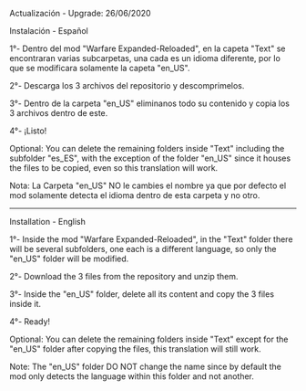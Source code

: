 Actualización - Upgrade: 26/06/2020

Instalación - Español

1°- Dentro del mod "Warfare Expanded-Reloaded", en la capeta "Text" se encontraran varias subcarpetas, una cada es un idioma diferente, por lo que se modificara solamente la capeta "en_US".

2°- Descarga los 3 archivos del repositorio y descomprimelos.

3°- Dentro de la carpeta "en_US" eliminanos todo su contenido y copia los 3 archivos dentro de este.

4°- ¡Listo!

Optional: You can delete the remaining folders inside "Text" including the subfolder "es_ES", with the exception of the folder "en_US" since it houses the files to be copied, even so this translation will work.

Nota: La Carpeta "en_US" NO le cambies el nombre ya que por defecto el mod solamente detecta el idioma dentro de esta carpeta y no otro.

----------------------------------------------------------------------------------------------------------------------------------------------------------------------------------

Installation - English

1°- Inside the mod "Warfare Expanded-Reloaded", in the "Text" folder there will be several subfolders, one each is a different language, so only the "en_US" folder will be modified.

2°- Download the 3 files from the repository and unzip them.

3°- Inside the "en_US" folder, delete all its content and copy the 3 files inside it.

4°- Ready!

Optional: You can delete the remaining folders inside "Text" except for the "en_US" folder after copying the files, this translation will still work.

Note: The "en_US" folder DO NOT change the name since by default the mod only detects the language within this folder and not another.
